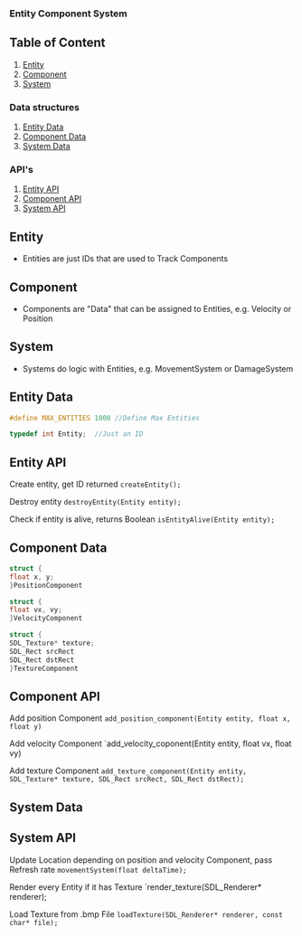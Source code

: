 ### Entity Component System

## Table of Content

1. [Entity](#entity)
2. [Component](#components)
3. [System](#system)

### Data structures

1. [Entity Data](#entity-data)
2. [Component Data](#component-data)
3. [System Data](#system-data)

### API's

1. [Entity API](#entity-api)
2. [Component API](#component-api)
3. [System API](#system-api)

## Entity

- Entities are just IDs that are used to Track Components

## Component

- Components are "Data" that can be assigned to Entities, e.g. Velocity or Position

## System

- Systems do logic with Entities, e.g. MovementSystem or DamageSystem

## Entity Data

```c
#define MAX_ENTITIES 1000 //Define Max Entities
```
```c
typedef int Entity;  //Just an ID
```

## Entity API

Create entity, get ID returned
`createEntity();`

Destroy entity
`destroyEntity(Entity entity);`

Check if entity is alive, returns Boolean
`isEntityAlive(Entity entity);`

## Component Data

```c
struct {
float x, y;
}PositionComponent
```
```c
struct {
float vx, vy;
}VelocityComponent
```
```c
struct {
SDL_Texture* texture;
SDL_Rect srcRect
SDL_Rect dstRect
}TextureComponent
```

## Component API

Add position Component
`add_position_component(Entity entity, float x, float y)`

Add velocity Component
`add_velocity_coponent(Entity entity, float vx, float vy)

Add texture Component
`add_texture_component(Entity entity, SDL_Texture* texture, SDL_Rect srcRect, SDL_Rect dstRect);`
## System Data


## System API

Update Location depending on position and velocity Component, pass Refresh rate
`movementSystem(float deltaTime);`

Render every Entity if it has Texture
`render_texture(SDL_Renderer* renderer);

Load Texture from .bmp File
`loadTexture(SDL_Renderer* renderer, const char* file);`

